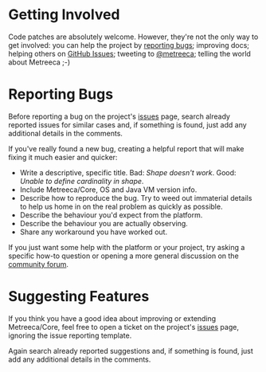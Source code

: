 # Getting Involved

Code patches are absolutely welcome. However, they're not the only way to get involved: you can help the project by [reporting bugs](#reporting-bugs); improving docs; helping others on [GitHub Issues](https://github.com/metreeca/metreeca-core/issues); tweeting to [@metreeca](https://twitter.com/metreeca); telling the world about Metreeca ;-)

# Reporting Bugs

Before reporting a bug on the project's [issues](https://github.com/metreeca/metreeca-core/issues) page, search already reported issues for similar cases and, if something is found, just add any additional details in the comments.

If you've really found a new bug, creating a helpful report that will make fixing it much easier and quicker:

- Write a descriptive, specific title. Bad: *Shape doesn't work*.  Good: *Unable to define cardinality in shape*.
- Include Metreeca/Core, OS and Java VM version info.
- Describe how to reproduce the bug. Try to weed out immaterial details to help us home in on the real problem as quickly as possible.
- Describe the behaviour you'd expect from the platform.
- Describe the behaviour you are actually observing.
- Share any workaround you have worked out.

If you just want some help with the platform or your project, try asking a specific how-to question or opening a more general discussion on the [community forum](https://groups.google.com/d/forum/metreeca).

# Suggesting Features

If you think you have a good idea about improving or extending Metreeca/Core, feel free to open a ticket on the project's [issues](https://github.com/metreeca/metreeca-core/issues) page, ignoring the issue reporting template.

Again search already reported suggestions and, if something is found, just add any additional details in the comments.
